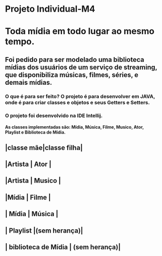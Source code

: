 # Projeto Individual-M4 
# Toda mídia em todo lugar ao mesmo tempo.
## Foi pedido para ser modelado uma biblioteca mídias dos usuários de um serviço de streaming, que disponibiliza músicas, filmes, séries, e demais mídias.
### O que é para ser feito? O projeto é para desenvolver em JAVA, onde é para criar classes e objetos e seus Getters e Setters.
### O projeto foi desenvolvido na IDE Intellij.
#### As classes implementadas são: Mídia, Música, Filme, Musico, Ator, Playlist e Biblioteca de Mídia.


|classe mãe|classe filha|
-------------------------
|Artista   |   Ator     |
------------------------
|Artista   |  Musico    |
------------------------
|Mídia     |   Filme    |
------------------------
| Mídia    | Música     |
------------------
| Playlist |(sem herança)|
------------------
| biblioteca de Mídia | (sem herança)|
--------------------------------------
